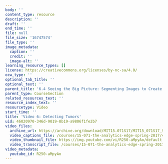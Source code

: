 ```yaml
---
body: ''
content_type: resource
description: ''
draft: ''
end_time: ''
file: null
file_size: '16747574'
file_type: ''
image_metadata:
  caption: ''
  credit: ''
  image-alt: ''
learning_resource_types: []
license: https://creativecommons.org/licenses/by-nc-sa/4.0/
ocw_type: ''
optional_tab_title: ''
optional_text: ''
parent_title: '6.4 Seeing the Big Picture: Segmenting Images to Create Data  (Recitation)'
parent_type: CourseSection
related_resources_text: ''
resource_index_text: ''
resourcetype: Video
start_time: ''
title: 'Video 6: Detecting Tumors'
uid: 46020970-346d-9019-8b19-a9806f1fe2b7
video_files:
  archive_url: https://archive.org/download/MIT15.071S17/MIT15_071S17_Session_6.4.08_300k.mp4
  video_captions_file: /courses/15-071-the-analytics-edge-spring-2017/4d55af17a74d595985a7aa1f4f83c403_R250-aMpyAo.vtt
  video_thumbnail_file: https://img.youtube.com/vi/R250-aMpyAo/default.jpg
  video_transcript_file: /courses/15-071-the-analytics-edge-spring-2017/eebfb3cf4bce3b35f4a3fed6cf96aa81_R250-aMpyAo.pdf
video_metadata:
  youtube_id: R250-aMpyAo
---
```

